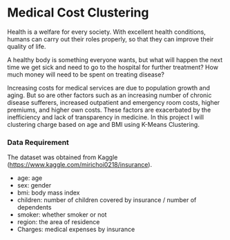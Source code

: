 # Medical Cost Clustering

Health is a welfare for every society. With excellent health conditions, humans can carry out their roles properly, so that they can improve their quality of life.

A healthy body is something everyone wants, but what will happen the next time we get sick and need to go to the hospital for further treatment? How much money will need to be spent on treating disease?

Increasing costs for medical services are due to population growth and aging. But so are other factors such as an increasing number of chronic disease sufferers, increased outpatient and emergency room costs, higher premiums, and higher own costs. These factors are exacerbated by the inefficiency and lack of transparency in medicine. In this project I will clustering charge based on age and BMI using K-Means Clustering.

### Data Requirement
The dataset was obtained from Kaggle (https://www.kaggle.com/mirichoi0218/insurance). 

* age: age
* sex: gender
* bmi: body mass index
* children: number of children covered by insurance / number of dependents
* smoker: whether smoker or not
* region: the area of residence
* Charges: medical expenses by insurance
